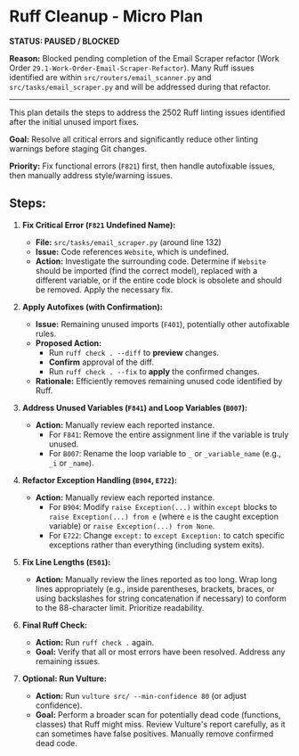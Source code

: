 # Ruff Cleanup - Micro Plan

**STATUS: PAUSED / BLOCKED**

**Reason:** Blocked pending completion of the Email Scraper refactor (Work Order `29.1-Work-Order-Email-Scraper-Refactor`). Many Ruff issues identified are within `src/routers/email_scanner.py` and `src/tasks/email_scraper.py` and will be addressed during that refactor.

---

This plan details the steps to address the 2502 Ruff linting issues identified after the initial unused import fixes.

**Goal:** Resolve all critical errors and significantly reduce other linting warnings before staging Git changes.

**Priority:** Fix functional errors (`F821`) first, then handle autofixable issues, then manually address style/warning issues.

## Steps:

1.  **Fix Critical Error (`F821` Undefined Name):**

    - **File:** `src/tasks/email_scraper.py` (around line 132)
    - **Issue:** Code references `Website`, which is undefined.
    - **Action:** Investigate the surrounding code. Determine if `Website` should be imported (find the correct model), replaced with a different variable, or if the entire code block is obsolete and should be removed. Apply the necessary fix.

2.  **Apply Autofixes (with Confirmation):**

    - **Issue:** Remaining unused imports (`F401`), potentially other autofixable rules.
    - **Proposed Action:**
      - Run `ruff check . --diff` to **preview** changes.
      - **Confirm** approval of the diff.
      - Run `ruff check . --fix` to **apply** the confirmed changes.
    - **Rationale:** Efficiently removes remaining unused code identified by Ruff.

3.  **Address Unused Variables (`F841`) and Loop Variables (`B007`):**

    - **Action:** Manually review each reported instance.
      - For `F841`: Remove the entire assignment line if the variable is truly unused.
      - For `B007`: Rename the loop variable to `_` or `_variable_name` (e.g., `_i` or `_name`).

4.  **Refactor Exception Handling (`B904`, `E722`):**

    - **Action:** Manually review each reported instance.
      - For `B904`: Modify `raise Exception(...)` within `except` blocks to `raise Exception(...) from e` (where `e` is the caught exception variable) or `raise Exception(...) from None`.
      - For `E722`: Change `except:` to `except Exception:` to catch specific exceptions rather than everything (including system exits).

5.  **Fix Line Lengths (`E501`):**

    - **Action:** Manually review the lines reported as too long. Wrap long lines appropriately (e.g., inside parentheses, brackets, braces, or using backslashes for string concatenation if necessary) to conform to the 88-character limit. Prioritize readability.

6.  **Final Ruff Check:**

    - **Action:** Run `ruff check .` again.
    - **Goal:** Verify that all or most errors have been resolved. Address any remaining issues.

7.  **Optional: Run Vulture:**
    - **Action:** Run `vulture src/ --min-confidence 80` (or adjust confidence).
    - **Goal:** Perform a broader scan for potentially dead code (functions, classes) that Ruff might miss. Review Vulture's report carefully, as it can sometimes have false positives. Manually remove confirmed dead code.
